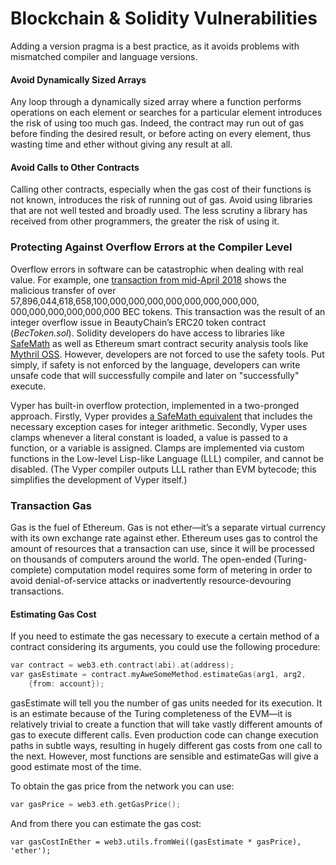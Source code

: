 # Blockchain & Solidity Vulnerabilities

Adding a version pragma is a best practice, as it avoids problems with mismatched compiler and language versions. 

#### Avoid Dynamically Sized Arrays

Any loop through a dynamically sized array where a function performs operations on each element or searches for a particular element introduces the risk of using too much gas. Indeed, the contract may run out of gas before finding the desired result, or before acting on every element, thus wasting time and ether without giving any result at all.

#### Avoid Calls to Other Contracts

Calling other contracts, especially when the gas cost of their functions is not known, introduces the risk of running out of gas. Avoid using libraries that are not well tested and broadly used. The less scrutiny a library has received from other programmers, the greater the risk of using it.

### Protecting Against Overflow Errors at the Compiler Level

Overflow errors in software can be catastrophic when dealing with real value. For example, one [transaction from mid-April 2018](http://bit.ly/2yHfvoF) shows the malicious transfer of over 57,896,044,618,658,100,000,000,000,000,000,000,000,000, 000,000,000,000,000,000 BEC tokens. This transaction was the result of an integer overflow issue in BeautyChain’s ERC20 token contract (*BecToken.sol*). Solidity developers do have access to libraries like [SafeMath](http://bit.ly/2ABhb4l) as well as Ethereum smart contract security analysis tools like [Mythril OSS](http://bit.ly/2CQRoGU). However, developers are not forced to use the safety tools. Put simply, if safety is not enforced by the language, developers can write unsafe code that will successfully compile and later on "successfully" execute.

Vyper has built-in overflow protection, implemented in a two-pronged approach. Firstly, Vyper provides [a SafeMath equivalent](http://bit.ly/2PuDfpB) that includes the necessary exception cases for integer arithmetic. Secondly, Vyper uses clamps whenever a literal constant is loaded, a value is passed to a function, or a variable is assigned. Clamps are implemented via custom functions in the Low-level Lisp-like Language (LLL) compiler, and cannot be disabled. (The Vyper compiler outputs LLL rather than EVM bytecode; this simplifies the development of Vyper itself.)

### Transaction Gas

Gas is the fuel of Ethereum. Gas is not ether—it’s a separate virtual currency with its own exchange rate against ether. Ethereum uses gas to control the amount of resources that a transaction can use, since it will be processed on thousands of computers around the world. The open-ended (Turing-complete) computation model requires some form of metering in order to avoid denial-of-service attacks or inadvertently resource-devouring transactions.

#### Estimating Gas Cost

If you need to estimate the gas necessary to execute a certain method of a contract considering its arguments, you could use the following procedure:

```c++
var contract = web3.eth.contract(abi).at(address);
var gasEstimate = contract.myAweSomeMethod.estimateGas(arg1, arg2,
    {from: account});
```

gasEstimate will tell you the number of gas units needed for its execution. It is an estimate because of the Turing completeness of the EVM—it is relatively trivial to create a function that will take vastly different amounts of gas to execute different calls. Even production code can change execution paths in subtle ways, resulting in hugely different gas costs from one call to the next. However, most functions are sensible and estimateGas will give a good estimate most of the time.

To obtain the gas price from the network you can use:

```c++
var gasPrice = web3.eth.getGasPrice();
```

And from there you can estimate the gas cost:

```
var gasCostInEther = web3.utils.fromWei((gasEstimate * gasPrice), 'ether');
```


